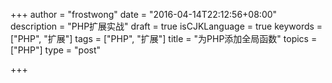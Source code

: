 +++
author = "frostwong"
date = "2016-04-14T22:12:56+08:00"
description = "PHP扩展实战"
draft = true
isCJKLanguage = true
keywords = ["PHP", "扩展"]
tags = ["PHP", "扩展"]
title = "为PHP添加全局函数"
topics = ["PHP"]
type = "post"

+++

